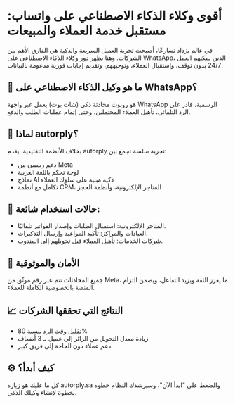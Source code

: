 # أقوى وكلاء الذكاء الاصطناعي على واتساب: مستقبل خدمة العملاء والمبيعات

في عالم يزداد تسارعًا، أصبحت تجربة العميل السريعة والذكية هي الفارق الأهم بين الشركات. وهنا يظهر دور وكلاء الذكاء الاصطناعي على WhatsApp، الذين يمكنهم العمل 24/7 بدون توقف، واستقبال العملاء، وتوجيههم، وتقديم إجابات فورية مدعومة بالبيانات.

## 💬 ما هو وكيل الذكاء الاصطناعي على WhatsApp؟
هو روبوت محادثة ذكي (شات بوت) يعمل عبر واجهة WhatsApp الرسمية، قادر على الرد التلقائي، تأهيل العملاء المحتملين، وحتى إتمام عمليات الطلب والدفع.

## 🚀 لماذا autorply؟
بخلاف الأنظمة التقليدية، يقدم autorply تجربة سلسة تجمع بين:

- دعم رسمي من Meta  
- لوحة تحكم باللغة العربية  
- نماذج AI ذكية مبنية على سلوك العملاء  
- تكامل مع أنظمة CRM، المتاجر الإلكترونية، وأنظمة الحجز  

## 🛒 حالات استخدام شائعة:
- المتاجر الإلكترونية: استقبال الطلبات وإصدار الفواتير تلقائيًا.  
- العيادات والمراكز: تأكيد المواعيد وإرسال التذكيرات.  
- شركات الخدمات: تأهيل العملاء قبل تحويلهم إلى المندوب.  

## 🔐 الأمان والموثوقية
جميع المحادثات تتم عبر رقم موثّق من Meta، ما يعزز الثقة ويزيد التفاعل، ويضمن التزام المنصة بالخصوصية الكاملة للعملاء.

## 📈 النتائج التي تحققها الشركات
- تقليل وقت الرد بنسبة 80%  
- زيادة معدل التحويل من الزائر إلى عميل بـ 3 أضعاف  
- دعم عملاء دون الحاجة إلى فريق كبير  

## ⚙️ كيف أبدأ؟
كل ما عليك هو زيارة autorply.sa والضغط على "ابدأ الآن"، وسيرشدك النظام خطوة بخطوة لإنشاء وكيلك الذكي.